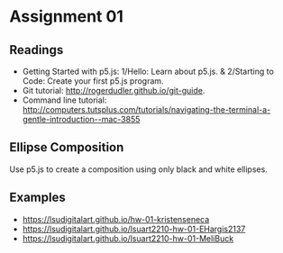 # Assignment 01

## Readings
- Getting Started with p5.js: 1/Hello: Learn about p5.js. & 2/Starting to Code: Create your first p5.js program.
- Git tutorial: http://rogerdudler.github.io/git-guide. 
- Command line tutorial: http://computers.tutsplus.com/tutorials/navigating-the-terminal-a-gentle-introduction--mac-3855

## Ellipse Composition
Use p5.js to create a composition using only black and white ellipses.

## Examples
- https://lsudigitalart.github.io/hw-01-kristenseneca
- https://lsudigitalart.github.io/lsuart2210-hw-01-EHargis2137
- https://lsudigitalart.github.io/lsuart2210-hw-01-MeliBuck
